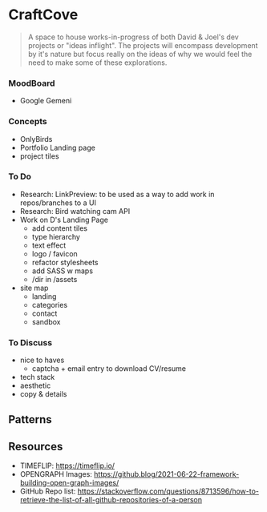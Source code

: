 # CraftCove
> A space to house works-in-progress of both David & Joel's dev projects or "ideas inflight". The projects will encompass development by it's nature but focus really on the ideas of why we would feel the need to make some of these explorations.
>

### MoodBoard
- Google Gemeni

### Concepts
- OnlyBirds
- Portfolio Landing page
- project tiles

### To Do
- Research: LinkPreview: to be used as a way to add work in repos/branches to a UI
- Research: Bird watching cam API
- Work on D's Landing Page
  - add content tiles
  - type hierarchy
  - text effect
  - logo / favicon
  - refactor stylesheets
  - add SASS w maps
  - /dir in /assets
- site map
  - landing
  - categories
  - contact
  - sandbox

### To Discuss
- nice to haves
  - captcha + email entry to download CV/resume
- tech stack
- aesthetic 
- copy & details

## Patterns

## Resources
- TIMEFLIP: https://timeflip.io/
- OPENGRAPH Images: https://github.blog/2021-06-22-framework-building-open-graph-images/
- GitHub Repo list: https://stackoverflow.com/questions/8713596/how-to-retrieve-the-list-of-all-github-repositories-of-a-person
